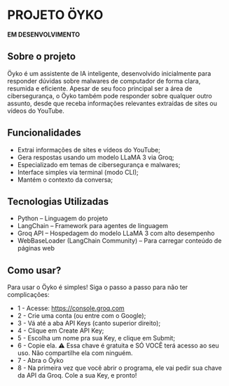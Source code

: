 # PROJETO ÖYKO
**EM DESENVOLVIMENTO**
## Sobre o projeto
Öyko é um assistente de IA inteligente, desenvolvido inicialmente para responder dúvidas sobre malwares de computador de forma clara, resumida e eficiente. Apesar de seu foco principal ser a área de cibersegurança, o Öyko também pode responder sobre qualquer outro assunto, desde que receba informações relevantes extraídas de sites ou vídeos do YouTube.
## Funcionalidades
- Extrai informações de sites e vídeos do YouTube;
- Gera respostas usando um modelo LLaMA 3 via Groq;
- Especializado em temas de cibersegurança e malwares;
- Interface simples via terminal (modo CLI);
- Mantém o contexto da conversa;
## Tecnologias Utilizadas
- Python – Linguagem do projeto
- LangChain – Framework para agentes de linguagem
- Groq API – Hospedagem do modelo LLaMA 3 com alto desempenho
- WebBaseLoader (LangChain Community) – Para carregar conteúdo de páginas web
## Como usar?
Para usar o Öyko é simples! Siga o passo a passo para não ter complicações:

- 1 - Acesse: https://console.groq.com
- 2 - Crie uma conta (ou entre com o Google);
- 3 - Vá até a aba API Keys (canto superior direito);
- 4 - Clique em Create API Key;
- 5 - Escolha um nome pra sua Key, e clique em Submit;
- 6 - Copie ela. ⚠️ Essa chave é gratuita e SÓ VOCÊ terá acesso ao seu uso. Não compartilhe ela com ninguém.
- 7 - Abra o Öyko
- 8 - Na primeira vez que você abrir o programa, ele vai pedir sua chave da API da Groq. Cole a sua Key, e pronto!

